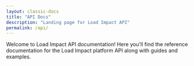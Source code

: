 ```yaml
---
layout: classic-docs
title: "API Docs"
description: "Landing page for Load Impact API"
permalink: /api/
---
```

Welcome to Load Impact API documentation! Here you'll find the reference documentation for the Load Impact platform API along with guides and examples.
